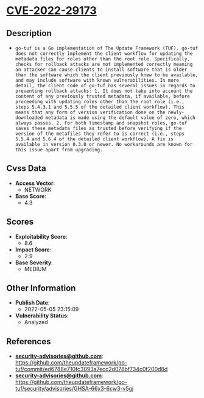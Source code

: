 
# [CVE-2022-29173](https://github.com/theupdateframework/go-tuf/commit/ed6788e710fc3093a7ecc2d078bf734c0f200d8d)

## Description

- `go-tuf is a Go implementation of The Update Framework (TUF). go-tuf does not correctly implement the client workflow for updating the metadata files for roles other than the root role. Specifically, checks for rollback attacks are not implemented correctly meaning an attacker can cause clients to install software that is older than the software which the client previously knew to be available, and may include software with known vulnerabilities. In more detail, the client code of go-tuf has several issues in regards to preventing rollback attacks: 1. It does not take into account the content of any previously trusted metadata, if available, before proceeding with updating roles other than the root role (i.e., steps 5.4.3.1 and 5.5.5 of the detailed client workflow). This means that any form of version verification done on the newly-downloaded metadata is made using the default value of zero, which always passes. 2. For both timestamp and snapshot roles, go-tuf saves these metadata files as trusted before verifying if the version of the metafiles they refer to is correct (i.e., steps 5.5.4 and 5.6.4 of the detailed client workflow). A fix is available in version 0.3.0 or newer. No workarounds are known for this issue apart from upgrading.`

## Cvss Data

- **Access Vector**:
  - NETWORK
- **Base Score**:
  - 4.3

## Scores

- **Exploitability Score**:
  - 8.6
- **Impact Score**:
  - 2.9
- **Base Severity**:
  - MEDIUM

## Other Information

- **Publish Date**:
  - 2022-05-05 23:15:09
- **Vulnerability Status**:
  - Analyzed

## References

- **security-advisories@github.com**: https://github.com/theupdateframework/go-tuf/commit/ed6788e710fc3093a7ecc2d078bf734c0f200d8d
- **security-advisories@github.com**: https://github.com/theupdateframework/go-tuf/security/advisories/GHSA-66x3-6cw3-v5gj
